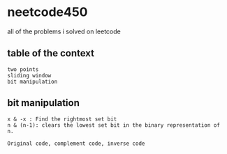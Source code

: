 # neetcode450
all of the problems i solved on leetcode

## table of the context

    two points
    sliding window
    bit manipulation
## bit manipulation
    x & -x : Find the rightmost set bit
    n & (n-1): clears the lowest set bit in the binary representation of n.

    Original code, complement code, inverse code